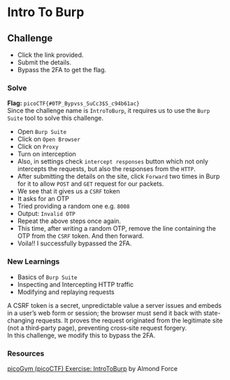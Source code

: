 # Intro To Burp

## Challenge
- Click the link provided.
- Submit the details.
- Bypass the 2FA to get the flag.

### Solve
**Flag:** `picoCTF{#0TP_Bypvss_SuCc3$S_c94b61ac}`\
Since the challenge name is `IntroToBurp`, it requires us to use the `Burp Suite` tool to solve this challenge.
- Open `Burp Suite`
- Click on `Open Browser`
- Click on `Proxy`
- Turn on interception
- Also, in settings check `intercept responses` button which not only intercepts the requests, but also the responses from the `HTTP`.
- After submitting the details on the site, click `Forward` two times in Burp for it to allow `POST` and `GET` request for our packets.
- We see that it gives us a `CSRF` token
- It asks for an OTP
- Tried providing a random one e.g. `8008`
- Output: `Invalid OTP`
- Repeat the above steps once again.
- This time, after writing a random OTP, remove the line containing the OTP from the `CSRF` token. And then forward.
- Voila!! I successfully bypassed the 2FA.

### New Learnings
- Basics of `Burp Suite`
- Inspecting and Intercepting HTTP traffic
- Modifying and replaying requests <br>

A CSRF token is a secret, unpredictable value a server issues and embeds in a user’s web form or session; the browser must send it back with state-changing requests.
It proves the request originated from the legitimate site (not a third‑party page), preventing cross‑site request forgery. \
In this challenge, we modify this to bypass the 2FA.


### Resources
[picoGym (picoCTF) Exercise: IntroToBurp](https://www.youtube.com/watch?v=TQbPfP48Dhk) by Almond Force 
